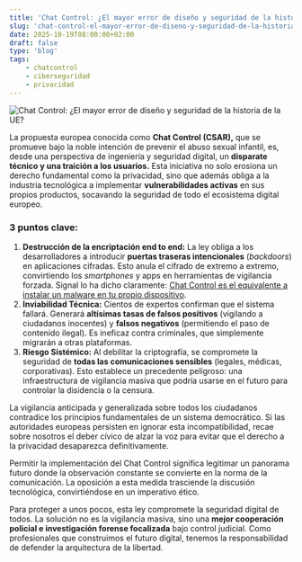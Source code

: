 ```yaml
---
title: 'Chat Control: ¿El mayor error de diseño y seguridad de la historia de la UE?'
slug: 'chat-control-el-mayor-error-de-diseno-y-seguridad-de-la-historia-de-la-ue'
date: 2025-10-19T08:00:00+02:00
draft: false
type: 'blog'
tags: 
    - chatcontrol
    - ciberseguridad
    - privacidad
---
```


![](/images/blog/20251019-chat-control-el-mayor-error-de-diseno-y-seguridad-de-la-historia-de-la-ue.jpeg "Chat Control: ¿El mayor error de diseño y seguridad de la historia de la UE?")

La propuesta europea conocida como **Chat Control (CSAR),** que se promueve bajo la noble intención de prevenir el 
abuso sexual infantil, es, desde una perspectiva de ingeniería y seguridad digital, un **disparate técnico y una traición 
a los usuarios.** Esta iniciativa no solo erosiona un derecho fundamental como la privacidad, sino que además obliga 
a la industria tecnológica a implementar **vulnerabilidades activas** en sus propios productos, socavando la 
seguridad de todo el ecosistema digital europeo.

### 3 puntos clave:

1. **Destrucción de la encriptación end to end:** La ley obliga a los desarrolladores a introducir **puertas traseras intencionales** (*backdoors*) en aplicaciones cifradas. Esto anula el cifrado de extremo a extremo, convirtiendo los *smartphones* y apps en herramientas de vigilancia forzada. Signal lo ha dicho claramente: [Chat Control es el equivalente a instalar un malware en tu propio dispositivo](https://www.techradar.com/vpn/vpn-privacy-security/chat-control-is-like-a-malware-on-your-device-signal-slams-the-eu-proposal-to-scan-your-private-chats).
2. **Inviabilidad Técnica:** Cientos de expertos confirman que el sistema fallará. Generará **altísimas tasas de falsos positivos** (vigilando a ciudadanos inocentes) y **falsos negativos** (permitiendo el paso de contenido ilegal). Es ineficaz contra criminales, que simplemente migrarán a otras plataformas.
3. **Riesgo Sistémico:** Al debilitar la criptografía, se compromete la seguridad de **todas las comunicaciones sensibles** (legales, médicas, corporativas). Esto establece un precedente peligroso: una infraestructura de vigilancia masiva que podría usarse en el futuro para controlar la disidencia o la censura.

La vigilancia anticipada y generalizada sobre todos los ciudadanos contradice los principios fundamentales de un sistema 
democrático. Si las autoridades europeas persisten en ignorar esta incompatibilidad, recae sobre nosotros el deber 
cívico de alzar la voz para evitar que el derecho a la privacidad desaparezca definitivamente.

Permitir la implementación del Chat Control significa legitimar un panorama futuro donde la observación constante 
se convierte en la norma de la comunicación. La oposición a esta medida trasciende la discusión tecnológica, 
convirtiéndose en un imperativo ético.

Para proteger a unos pocos, esta ley compromete la seguridad digital de todos. La solución no es la vigilancia 
masiva, sino una **mejor cooperación policial e investigación forense focalizada** bajo control judicial. 
Como profesionales que construimos el futuro digital, tenemos la responsabilidad de defender la arquitectura de la libertad.
